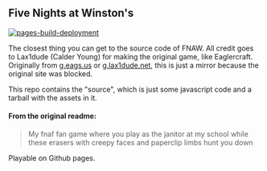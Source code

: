 ## Five Nights at Winston's

[![pages-build-deployment](https://github.com/catfoolyou/Five-Nights-At-Winstons/actions/workflows/pages/pages-build-deployment/badge.svg)](https://github.com/catfoolyou/Five-Nights-At-Winstons/actions/workflows/pages/pages-build-deployment)

The closest thing you can get to the source code of FNAW. All credit goes to Lax1dude (Calder Young) for making the original game, like Eaglercraft.
Originally from [g.eags.us](https://g.deev.is/fnaw/) or [g.lax1dude.net](https://g.lax1dude.net/fnaw/), this is just a mirror because the original site was blocked.

This repo contains the "source", which is just some javascript code and a tarball with the assets in it.

#### From the original readme:
>My fnaf fan game where you play as the janitor at my school while these erasers with creepy faces and paperclip limbs hunt you down

Playable on Github pages.
